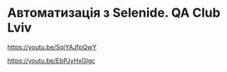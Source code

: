 # Автоматизація з Selenide. QA Club Lviv

https://youtu.be/SqiYAJfpQwY

https://youtu.be/EbPJyHxGIgc